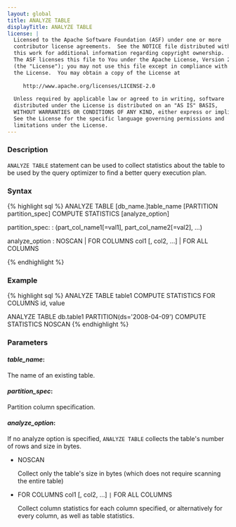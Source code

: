 ```yaml
---
layout: global
title: ANALYZE TABLE
displayTitle: ANALYZE TABLE
license: |
  Licensed to the Apache Software Foundation (ASF) under one or more
  contributor license agreements.  See the NOTICE file distributed with
  this work for additional information regarding copyright ownership.
  The ASF licenses this file to You under the Apache License, Version 2.0
  (the "License"); you may not use this file except in compliance with
  the License.  You may obtain a copy of the License at
 
     http://www.apache.org/licenses/LICENSE-2.0
 
  Unless required by applicable law or agreed to in writing, software
  distributed under the License is distributed on an "AS IS" BASIS,
  WITHOUT WARRANTIES OR CONDITIONS OF ANY KIND, either express or implied.
  See the License for the specific language governing permissions and
  limitations under the License.
---
```


### Description

`ANALYZE TABLE` statement can be used to collect statistics about the table to be used by the query optimizer to find a better query execution plan.

### Syntax
{% highlight sql %}
ANALYZE TABLE [db_name.]table_name [PARTITION partition_spec] COMPUTE STATISTICS
  [analyze_option]

partition_spec:
    : (part_col_name1[=val1], part_col_name2[=val2], ...)

analyze_option
    : NOSCAN | FOR COLUMNS col1 [, col2, ...] | FOR ALL COLUMNS

{% endhighlight %}

### Example
{% highlight sql %}
ANALYZE TABLE table1 COMPUTE STATISTICS FOR COLUMNS id, value

ANALYZE TABLE db.table1 PARTITION(ds='2008-04-09') COMPUTE STATISTICS NOSCAN
{% endhighlight %}

### Parameters

#### ***table_name***:
The name of an existing table.

#### ***partition_spec***:
Partition column specification.

#### ***analyze_option***:
If no analyze option is specified, `ANALYZE TABLE` collects the table's number of rows and size in bytes.

- NOSCAN

  Collect only the table's size in bytes (which does not require scanning the entire table)

- FOR COLUMNS col1 [, col2, ...] `|` FOR ALL COLUMNS

  Collect column statistics for each column specified, or alternatively for every column, as well as table statistics.
